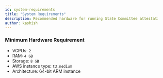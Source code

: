 ```yaml
---
id: system-requirements
title: "System Requirements"
description: Recommended hardware for running State Committee attestation node
author: kashish
---
```


### Minimum Hardware Requirement

- VCPUs: `2`
- RAM: `4 GB`
- Storage: `8 GB`
- AWS instance type: `t3.medium`
- Architecture: 64-bit ARM instance
